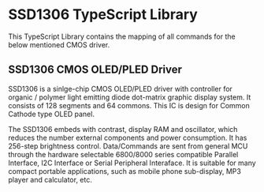 # SSD1306 TypeScript Library
This TypeScript Library contains the mapping of all commands for the below mentioned CMOS driver.  

## SSD1306 CMOS OLED/PLED Driver
SSD1306 is a sinlge-chip CMOS OLED/PLED driver with controller for organic / polymer light emitting diode dot-matrix graphic display system. It consists of 128 segments and 64 commons. This IC is design for Common Cathode type OLED panel.

The SSD1306 embeds with contrast, display RAM and oscillator, which reduces the number external components and power consumption. It has 256-step brightness control. Data/Commands are sent from general MCU through the hardware selectable 6800/8000 series compatible Parallel Interface,  I2C Interface or Serial Peripheral Interaface. It is suitable for many compact portable applications, such as mobile phone sub-display, MP3 player and calculator, etc.



